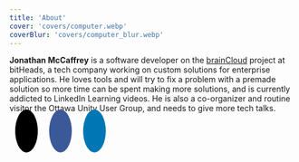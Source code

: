 ```yaml
---
title: 'About'
cover: 'covers/computer.webp'
coverBlur: 'covers/computer_blur.webp'
---
```


<style>

.fa {
	padding: 20px;
	font-size: 30px;
	width: 70px;
	text-align: center;
	text-decoration: none;
	margin: 5px 10px;
	border-radius: 50%;

}

.fa:hover {
	opacity: 0.7;
}

.fa-facebook {
  background: #3B5998;
}

.fa-github {
	background: #000;
}

.fa-linkedin {
	background: #0077b5;
}


</style>

**Jonathan McCaffrey** is a software developer on the [brainCloud](https://getbraincloud.com/) project at bitHeads, a tech company working on custom solutions for enterprise applications. He loves tools and will try to fix a problem with a premade solution so more time can be spent making more solutions, and is currently addicted to LinkedIn Learning videos. He is also a co-organizer and routine visitor the Ottawa Unity User Group, and needs to give more tech talks.

<a href="https://github.com/JonathanMcCaffrey" class="fa fa-github"></a>
<a href="https://www.facebook.com/jonathan.mccaffrey.50" class="fa fa-facebook" ></a>
<a href="https://www.linkedin.com/in/jonmcc/" class="fa fa-linkedin"></a>
